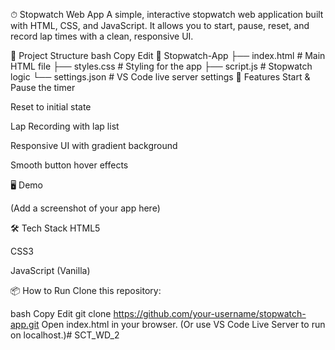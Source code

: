 ⏱ Stopwatch Web App
A simple, interactive stopwatch web application built with HTML, CSS, and JavaScript.
It allows you to start, pause, reset, and record lap times with a clean, responsive UI.

📂 Project Structure
bash
Copy
Edit
📁 Stopwatch-App
├── index.html   # Main HTML file
├── styles.css   # Styling for the app
├── script.js    # Stopwatch logic
└── settings.json # VS Code live server settings
🚀 Features
Start & Pause the timer

Reset to initial state

Lap Recording with lap list

Responsive UI with gradient background

Smooth button hover effects

🖥 Demo

(Add a screenshot of your app here)

🛠 Tech Stack
HTML5

CSS3

JavaScript (Vanilla)

📦 How to Run
Clone this repository:

bash
Copy
Edit
git clone https://github.com/your-username/stopwatch-app.git
Open index.html in your browser.
(Or use VS Code Live Server to run on localhost.)# SCT_WD_2
